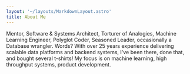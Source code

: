 ```yaml
---
layout: '~/layouts/MarkdownLayout.astro'
title: About Me
---
```


Mentor, Software & Systems Architect, Torturer of Analogies, Machine Learning Engineer, Polyglot Coder, Seasoned Leader, occasionally a Database wrangler.  Words?  With over 25 years experience delivering scalable data platforms and backend systems, I've been there, done that, and bought several t-shirts!  My focus is on machine learning, high throughput systems, product development.
